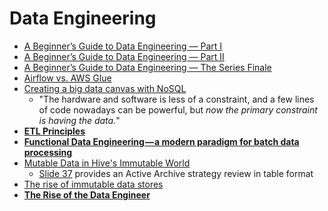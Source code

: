 # Data Engineering
- [A Beginner’s Guide to Data Engineering — Part I](https://medium.com/@rchang/a-beginners-guide-to-data-engineering-part-i-4227c5c457d7)
- [A Beginner’s Guide to Data Engineering — Part II](https://medium.com/@rchang/a-beginners-guide-to-data-engineering-part-ii-47c4e7cbda71)
- [A Beginner’s Guide to Data Engineering — The Series Finale](https://medium.com/@rchang/a-beginners-guide-to-data-engineering-the-series-finale-2cc92ff14b0)
- [Airflow vs. AWS Glue](https://www.astronomer.io/guides/airflow-vs-aws-glue/)
- [Creating a big data canvas with NoSQL](http://usblogs.pwc.com/emerging-technology/creating-a-big-data-canvas-with-nosql/)
  - "The hardware and software is less of a constraint, and a few lines of code nowadays can be powerful, but *now the primary constraint is having the data.*"
- **[ETL Principles](https://gtoonstra.github.io/etl-with-airflow/principles.html)**
- **[Functional Data Engineering — a modern paradigm for batch data processing](https://medium.com/@maximebeauchemin/functional-data-engineering-a-modern-paradigm-for-batch-data-processing-2327ec32c42a)**
- [Mutable Data in Hive's Immutable World](https://www.slideshare.net/lestermartin/mutable-data-in-hives-immutable-world)
  - [Slide 37](https://image.slidesharecdn.com/mutabledatainhive-150612041550-lva1-app6892/95/mutable-data-in-hives-immutable-world-37-638.jpg?cb=1487819448) provides an Active Archive strategy review in table format
- [The rise of immutable data stores](http://usblogs.pwc.com/emerging-technology/the-rise-of-immutable-data-stores/)
- **[The Rise of the Data Engineer](https://medium.freecodecamp.org/the-rise-of-the-data-engineer-91be18f1e603)**
